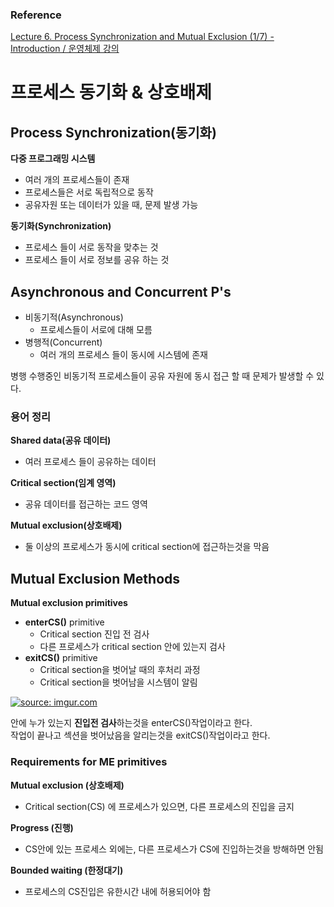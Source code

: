 ### Reference

[Lecture 6. Process Synchronization and Mutual Exclusion (1/7) - Introduction / 운영체제 강의](https://youtu.be/wdaf2gy83uU)

# 프로세스 동기화 & 상호배제

## Process Synchronization(동기화)

**다중 프로그래밍 시스템**

- 여러 개의 프로세스들이 존재
- 프로세스들은 서로 독립적으로 동작
- 공유자원 또는 데이터가 있을 때, 문제 발생 가능

**동기화(Synchronization)**

- 프로세스 들이 서로 동작을 맞추는 것
- 프로세스 들이 서로 정보를 공유 하는 것

## Asynchronous and Concurrent P's

- 비동기적(Asynchronous)
  - 프로세스들이 서로에 대해 모름
- 병행적(Concurrent)
  - 여러 개의 프로세스 들이 동시에 시스템에 존재

병행 수행중인 비동기적 프로세스들이 공유 자원에 동시 접근 할 때 문제가 발생할 수 있다.

### 용어 정리

**Shared data(공유 데이터)**

- 여러 프로세스 들이 공유하는 데이터

**Critical section(임계 영역)**

- 공유 데이터를 접근하는 코드 영역

**Mutual exclusion(상호배제)**

- 둘 이상의 프로세스가 동시에 critical section에 접근하는것을 막음

## Mutual Exclusion Methods

**Mutual exclusion primitives**

- **enterCS()** primitive
  - Critical section 진입 전 검사
  - 다른 프로세스가 critical section 안에 있는지 검사
- **exitCS()** primitive
  - Critical section을 벗어날 때의 후처리 과정
  - Critical section을 벗어남을 시스템이 알림

<a href="https://imgur.com/xYNe3I7"><img src="https://i.imgur.com/xYNe3I7.png" title="source: imgur.com" /></a>

안에 누가 있는지 **진입전 검사**하는것을 enterCS()작업이라고 한다.  
작업이 끝나고 섹션을 벗어났음을 알리는것을 exitCS()작업이라고 한다.

### Requirements for ME primitives

**Mutual exclusion (상호배제)**

- Critical section(CS) 에 프로세스가 있으면, 다른 프로세스의 진입을 금지

**Progress (진행)**

- CS안에 있는 프로세스 외에는, 다른 프로세스가 CS에 진입하는것을 방해하면 안됨

**Bounded waiting (한정대기)**

- 프로세스의 CS진입은 유한시간 내에 허용되어야 함
